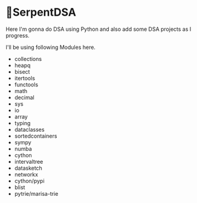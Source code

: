 # 🐍SerpentDSA

Here I'm gonna do DSA using Python and also add some DSA projects as I progress. 

I'll be using following Modules here. 


- collections
- heapq
- bisect
- itertools
- functools
- math
- decimal
- sys
- io
- array
- typing
- dataclasses
- sortedcontainers
- sympy
- numba
- cython
- intervaltree
- datasketch
- networkx
- cython/pypi
- blist
- pytrie/marisa-trie



 